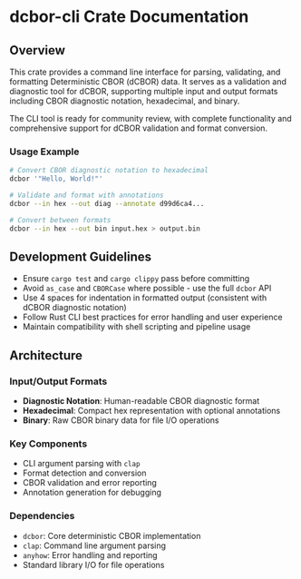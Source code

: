 # dcbor-cli Crate Documentation

## Overview

This crate provides a command line interface for parsing, validating, and formatting Deterministic CBOR (dCBOR) data. It serves as a validation and diagnostic tool for dCBOR, supporting multiple input and output formats including CBOR diagnostic notation, hexadecimal, and binary.

The CLI tool is ready for community review, with complete functionality and comprehensive support for dCBOR validation and format conversion.

### Usage Example
```bash
# Convert CBOR diagnostic notation to hexadecimal
dcbor '"Hello, World!"'

# Validate and format with annotations
dcbor --in hex --out diag --annotate d99d6ca4...

# Convert between formats
dcbor --in hex --out bin input.hex > output.bin
```

## Development Guidelines

- Ensure `cargo test` and `cargo clippy` pass before committing
- Avoid `as_case` and `CBORCase` where possible - use the full `dcbor` API
- Use 4 spaces for indentation in formatted output (consistent with dCBOR diagnostic notation)
- Follow Rust CLI best practices for error handling and user experience
- Maintain compatibility with shell scripting and pipeline usage

## Architecture

### Input/Output Formats
- **Diagnostic Notation**: Human-readable CBOR diagnostic format
- **Hexadecimal**: Compact hex representation with optional annotations
- **Binary**: Raw CBOR binary data for file I/O operations

### Key Components
- CLI argument parsing with `clap`
- Format detection and conversion
- CBOR validation and error reporting
- Annotation generation for debugging

### Dependencies
- `dcbor`: Core deterministic CBOR implementation
- `clap`: Command line argument parsing
- `anyhow`: Error handling and reporting
- Standard library I/O for file operations
